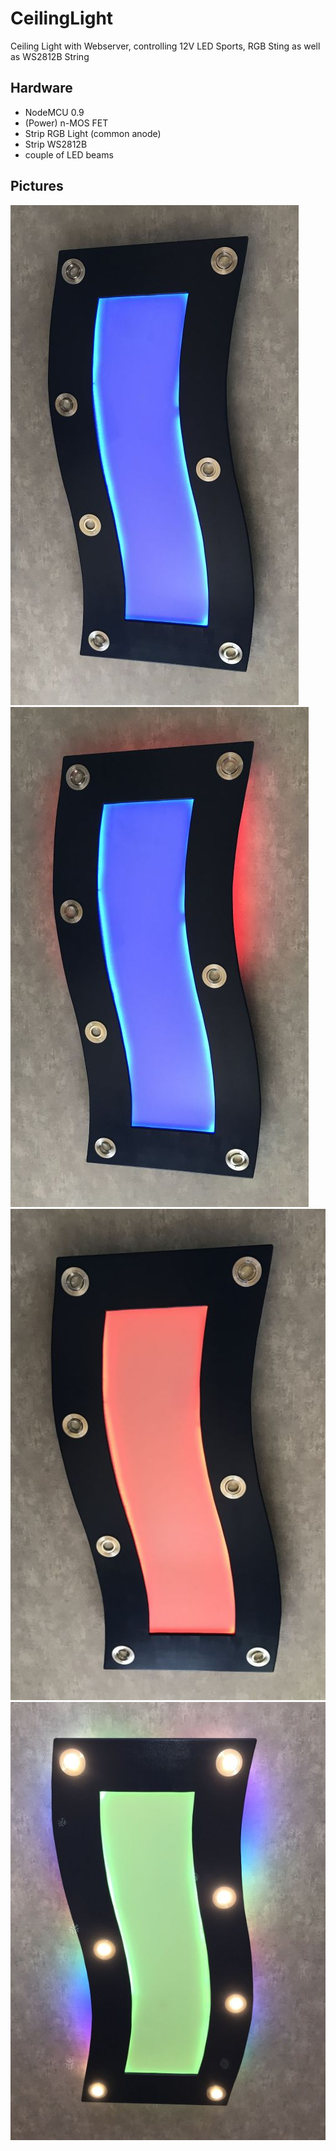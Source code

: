 # CeilingLight
Ceiling Light with Webserver, controlling 12V LED Sports, RGB Sting as well as WS2812B String
## Hardware
* NodeMCU 0.9
* (Power) n-MOS FET
* Strip RGB Light (common anode)
* Strip WS2812B
* couple of LED beams


## Pictures
![Alt-Text](pic/CeilingLight001.jpg)
![Alt-Text](pic/CeilingLight002.jpg)
![Alt-Text](pic/CeilingLight003.jpg)
![Alt-Text](pic/CeilingLight004.jpg)
